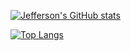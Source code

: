[![Jefferson's GitHub stats](https://github-readme-stats.vercel.app/api?username=jeffersonsetiawan&count_private=true)](https://github.com/jeffersonsetiawan/github-readme-stats)

[![Top Langs](https://github-readme-stats.vercel.app/api/top-langs/?username=jeffersonsetiawan&count_private=true)](https://github.com/jeffersonsetiawan/github-readme-stats)
